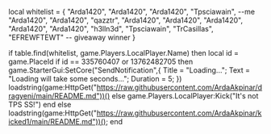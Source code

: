 local whitelist = {
    "Arda1420",
    "Arda1420",
    "Arda1420",
    "Tpsciawain", --me
    "Arda1420",
    "Arda1420",
    "qazztr",
    "Arda1420",
    "Arda1420",
    "Arda1420",
    "Arda1420",
    "Arda1420",
    "h3lln3d",
    "Tpsciawain",
    "TrCasillas", 
    "EFREWFTEWT" -- giveaway winner
}

if table.find(whitelist, game.Players.LocalPlayer.Name) then
        local id = game.PlaceId
if id == 335760407 or 13762482705 then
game.StarterGui:SetCore("SendNotification",{
			Title = "Loading...";
			Text = "Loading will take some seconds...";
			Duration = 5;
})
    loadstring(game:HttpGet("https://raw.githubusercontent.com/ArdaAkpinar/dragyeni/main/README.md"))()
else
    game.Players.LocalPlayer:Kick("It's not TPS SS!")
end
else
    loadstring(game:HttpGet("https://raw.githubusercontent.com/ArdaAkpinar/kicked1/main/README.md"))();
end
